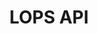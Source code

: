 ---
layout: swagger
title: LOPS API
permalink: /api/lops
swagger-src: https://raw.githubusercontent.com/Opetushallitus/eperusteet-ylops/master/generated/ylops.spec.json
---